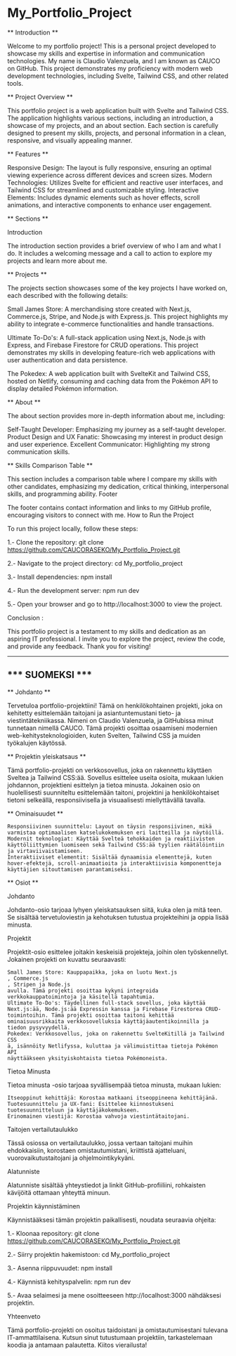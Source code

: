# My_Portfolio_Project


** Introduction **

Welcome to my portfolio project! This is a personal project developed to showcase my skills and expertise in information and communication technologies. My name is Claudio Valenzuela, and I am known as CAUCO on GitHub. This project demonstrates my proficiency with modern web development technologies, including Svelte, Tailwind CSS, and other related tools.

** Project Overview **

This portfolio project is a web application built with Svelte and Tailwind CSS. The application highlights various sections, including an introduction, a showcase of my projects, and an about section. Each section is carefully designed to present my skills, projects, and personal information in a clean, responsive, and visually appealing manner.

** Features **

Responsive Design: The layout is fully responsive, ensuring an optimal viewing experience across different devices and screen sizes.
                   Modern Technologies: Utilizes Svelte for efficient and reactive user interfaces, and Tailwind CSS for streamlined and customizable styling.
                   Interactive Elements: Includes dynamic elements such as hover effects, scroll animations, and interactive components to enhance user engagement.


    
** Sections **

Introduction

The introduction section provides a brief overview of who I am and what I do. It includes a welcoming message and a call to action to explore my projects and learn more about me.

** Projects **

The projects section showcases some of the key projects I have worked on, each described with the following details:

Small James Store: A merchandising store created with Next.js, Commerce.js, Stripe, and Node.js with Express.js. This project highlights my ability to integrate e-commerce functionalities and handle transactions.

Ultimate To-Do's: A full-stack application using Next.js, Node.js with Express, and Firebase Firestore for CRUD operations. This project demonstrates my skills in developing feature-rich web applications with user authentication and data persistence.

The Pokedex: A web application built with SvelteKit and Tailwind CSS, hosted on Netlify, consuming and caching data from the Pokémon API to display detailed Pokémon information.

  

** About **

The about section provides more in-depth information about me, including:

Self-Taught Developer: Emphasizing my journey as a self-taught developer.
                       Product Design and UX Fanatic: Showcasing my interest in product design and user experience.
                       Excellent Communicator: Highlighting my strong communication skills.

    

** Skills Comparison Table **

This section includes a comparison table where I compare my skills with other candidates, emphasizing my dedication, critical thinking, interpersonal skills, and programming ability.
Footer

The footer contains contact information and links to my GitHub profile, encouraging visitors to connect with me.
How to Run the Project

To run this project locally, follow these steps:

1.- Clone the repository: git clone https://github.com/CAUCORASEKO/My_Portfolio_Project.git

2.- Navigate to the project directory: cd My_portfolio_project

3.- Install dependencies: npm install

4.- Run the development server: npm run dev

5.- Open your browser and go to http://localhost:3000 to view the project.

Conclusion :

This portfolio project is a testament to my skills and dedication as an aspiring IT professional. I invite you to explore the project, review the code, and provide any feedback. Thank you for visiting!

-----------------
*** SUOMEKSI ***
-----------------

** Johdanto **

Tervetuloa portfolio-projektiini! Tämä on henkilökohtainen projekti, joka on kehitetty esittelemään taitojani ja asiantuntemustani tieto- ja viestintätekniikassa. Nimeni on Claudio Valenzuela, ja GitHubissa minut tunnetaan nimellä CAUCO. Tämä projekti osoittaa osaamiseni modernien web-kehitysteknologioiden, kuten Svelten, Tailwind CSS
ja muiden työkalujen käytössä.

** Projektin yleiskatsaus **

Tämä portfolio-projekti on verkkosovellus, joka on rakennettu käyttäen Sveltea ja Tailwind CSS:ää. Sovellus esittelee useita osioita, mukaan lukien johdannon, projektieni esittelyn ja tietoa minusta. Jokainen osio on huolellisesti suunniteltu esittelemään taitoni, projektini ja henkilökohtaiset tietoni selkeällä, responsiivisella ja visuaalisesti miellyttävällä tavalla.

** Ominaisuudet **

    Responsiivinen suunnittelu: Layout on täysin responsiivinen, mikä varmistaa optimaalisen katselukokemuksen eri laitteilla ja näytöillä.
    Modernit teknologiat: Käyttää Svelteä tehokkaiden ja reaktiivisten käyttöliittymien luomiseen sekä Tailwind CSS:ää tyylien räätälöintiin ja virtaviivaistamiseen.
    Interaktiiviset elementit: Sisältää dynaamisia elementtejä, kuten hover-efektejä, scroll-animaatioita ja interaktiivisia komponentteja käyttäjien sitouttamisen parantamiseksi.

** Osiot **

Johdanto

Johdanto-osio tarjoaa lyhyen yleiskatsauksen siitä, kuka olen ja mitä teen. Se sisältää tervetuloviestin ja kehotuksen tutustua projekteihini ja oppia lisää minusta.

Projektit

Projektit-osio esittelee joitakin keskeisiä projekteja, joihin olen työskennellyt. Jokainen projekti on kuvattu seuraavasti:

    Small James Store: Kauppapaikka, joka on luotu Next.js
    , Commerce.js
    , Stripen ja Node.js
    avulla. Tämä projekti osoittaa kykyni integroida verkkokauppatoimintoja ja käsitellä tapahtumia.
    Ultimate To-Do's: Täydellinen full-stack sovellus, joka käyttää Next.js:ää, Node.js:ää Expressin kanssa ja Firebase Firestorea CRUD-toimintoihin. Tämä projekti osoittaa taitoni kehittää ominaisuusrikkaita verkkosovelluksia käyttäjäautentikoinnilla ja tiedon pysyvyydellä.
    Pokedex: Verkkosovellus, joka on rakennettu SvelteKitillä ja Tailwind CSS
    ä, isännöity Netlifyssa, kuluttaa ja välimuistittaa tietoja Pokémon API
    näyttääkseen yksityiskohtaista tietoa Pokémoneista.

Tietoa Minusta

Tietoa minusta -osio tarjoaa syvällisempää tietoa minusta, mukaan lukien:

    Itseoppinut kehittäjä: Korostaa matkaani itseoppineena kehittäjänä.
    Tuotesuunnittelu ja UX-fani: Esittelee kiinnostukseni tuotesuunnitteluun ja käyttäjäkokemukseen.
    Erinomainen viestijä: Korostaa vahvoja viestintätaitojani.

Taitojen vertailutaulukko

Tässä osiossa on vertailutaulukko, jossa vertaan taitojani muihin ehdokkaisiin, korostaen omistautumistani, kriittistä ajatteluani, vuorovaikutustaitojani ja ohjelmointikykyäni.

Alatunniste

Alatunniste sisältää yhteystiedot ja linkit GitHub-profiiliini, rohkaisten kävijöitä ottamaan yhteyttä minuun.

Projektin käynnistäminen

Käynnistääksesi tämän projektin paikallisesti, noudata seuraavia ohjeita:

1.- Kloonaa repository: git clone https://github.com/CAUCORASEKO/My_Portfolio_Project.git

2.- Siirry projektin hakemistoon: cd My_portfolio_project

3.- Asenna riippuvuudet: npm install

4.- Käynnistä kehityspalvelin: npm run dev

5.- Avaa selaimesi ja mene osoitteeseen http://localhost:3000 nähdäksesi projektin.

Yhteenveto

Tämä portfolio-projekti on osoitus taidoistani ja omistautumisestani tulevana IT-ammattilaisena. Kutsun sinut tutustumaan projektiin, tarkastelemaan koodia ja antamaan palautetta. Kiitos vierailusta!

